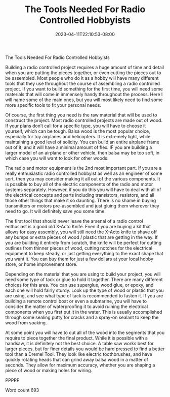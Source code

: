 ﻿---
title: "The Tools Needed For Radio Controlled Hobbyists"
date: 2023-04-11T22:10:53-08:00
description: "RC Hobbies Tips for Web Success"
featured_image: "/images/RC Hobbies.jpg"
tags: ["RC Hobbies"]
---

The Tools Needed For Radio Controlled Hobbyists

Building a radio controlled project requires a huge amount of time and detail when you are putting the pieces together, or even cutting the pieces out to be assembled. Most people who do it as a hobby will have many different tools that they use throughout the course of assembling a radio controlled project. If you want to build something for the first time, you will need some materials that will come in immensely handy throughout the process. Here I will name some of the main ones, but you will most likely need to find some more specific tools to fit your personal needs.

Of course, the first thing you need is the raw material that will be used to construct the project. Most radio controlled projects are made out of wood. If your plans don’t call for a specific type, you will have to choose it yourself, which can be tough. Balsa wood is the most popular choice, especially for toy airplanes and helicopters. It is extremely light, while maintaining a good level of solidity. You can build an entire airplane frame out of it, and it will have a minimal amount of flex. IF you are building a larger model of an airplane or other vehicle, then balsa may be too soft, in which case you will want to look for other woods.

The radio and motor equipment is the 2nd most important part. If you are a really enthusiastic radio controlled hobbyist as well as an engineer of some sort, then you may consider making it all out of the various components. It is possible to buy all of the electric components of the radio and motor systems separately. However, if you do this you will have to deal with all of the electrical concepts and parts including transistors, resistors, and all those other things that make it so daunting. There is no shame in buying transmitters or motors pre-assembled and just gluing them wherever they need to go. It will definitely save you some time.

The first tool that should never leave the arsenal of a radio control enthusiast is a good old X-Acto Knife. Even if you are buying a kit that allows for easy assembly, you will still need the X-Acto knife to shave off any bumps or extra pieces of wood / plastic that are getting in the way. If you are building it entirely from scratch, the knife will be perfect for cutting outlines from thinner pieces of wood, cutting notches for the electrical equipment to keep steady, or just getting everything to the exact shape that you want it. You can buy them for just a few dollars at your local hobby store, or home improvement store.

Depending on the material that you are using to build your project, you will need some type of tack or glue to hold it together. There are many different choices for this area. You can use superglue, wood glue, or epoxy, and each one will hold fairly sturdy. Look up the type of wood or plastic that you are using, and see what type of tack is recommended to fasten it. If you are building a remote control boat or even a submarine, you will have to consider the matter of waterproofing it to avoid ruining the electrical components when you first put it in the water. This is usually accomplished through some sealing putty for cracks and a spray-on sealant to keep the wood from soaking.

At some point you will have to cut all of the wood into the segments that you require to piece together the final product. While it is possible with a handsaw, it is definitely not the best choice. A table saw works best for larger pieces, but for finer details you would be hard pressed to find a better tool than a Dremel Tool. They look like electric toothbrushes, and have quickly rotating heads that can grind away balsa wood in a matter of seconds. They allow for maximum accuracy, whether you are shaping a piece of wood or making holes for wiring.

PPPPP

Word count 693

